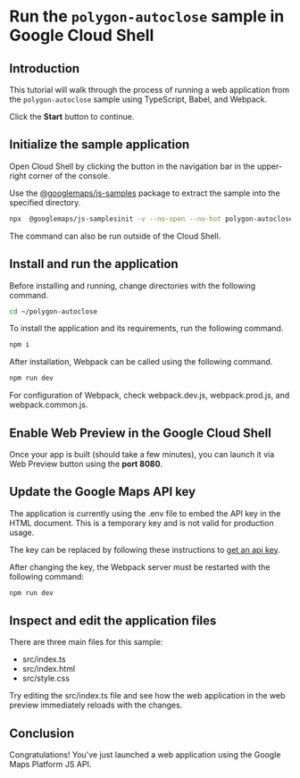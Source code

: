 # Run the `polygon-autoclose` sample in Google Cloud Shell

<walkthrough-tutorial-duration duration="10"/>

## Introduction

This tutorial will walk through the process of running a web application from
the `polygon-autoclose` sample using TypeScript, Babel, and Webpack.

Click the **Start** button to continue.

## Initialize the sample application

Open Cloud Shell by clicking the
<walkthrough-cloud-shell-icon></walkthrough-cloud-shell-icon> button in the
navigation bar in the upper-right corner of the console.

Use the [@googlemaps/js-samples](https://www.npmjs.com/package/@googlemaps/js-samples) package to 
extract the sample into the specified directory.

```bash
npx  @googlemaps/js-samplesinit -v --no-open --no-hot polygon-autoclose ~/polygon-autoclose
```

The command can also be run outside of the Cloud Shell.

## Install and run the application

Before installing and running, change directories with the following command.

```bash
cd ~/polygon-autoclose
```

To install the application and its requirements, run the following command.

```bash
npm i
```

After installation, Webpack can be called using the following command.

```bash
npm run dev
```

For configuration of Webpack, check
<walkthrough-editor-open-file filePath="polygon-autoclose/webpack.dev.js">webpack.dev.js</walkthrough-editor-open-file>,
<walkthrough-editor-open-file filePath="polygon-autoclose/webpack.prod.js">webpack.prod.js</walkthrough-editor-open-file>,
and
<walkthrough-editor-open-file filePath="polygon-autoclose/webpack.common.js">webpack.common.js</walkthrough-editor-open-file>.

## Enable Web Preview in the Google Cloud Shell

Once your app is built (should take a few minutes), you can launch it via
<walkthrough-spotlight-pointer target="cloudshell" spotlightId="devshell-web-preview-button">Web
Preview button</walkthrough-spotlight-pointer> using the **port 8080**.

## Update the Google Maps API key

The application is currently using the
<walkthrough-editor-open-file filePath="polygon-autoclose/.env">.env</walkthrough-editor-open-file>
file to embed the API key in the HTML document. This is a temporary key and is
not valid for production usage.

The key can be replaced by following these instructions to
[get an api key](https://developers.google.com/maps/documentation/javascript/get-api-key).

After changing the key, the Webpack server must be restarted with the following
command:

```bash
npm run dev
```

## Inspect and edit the application files

There are three main files for this sample:

*   <walkthrough-editor-open-file filePath="polygon-autoclose/src/index.ts">src/index.ts</walkthrough-editor-open-file>
*   <walkthrough-editor-open-file filePath="polygon-autoclose/src/index.html">src/index.html</walkthrough-editor-open-file>
*   <walkthrough-editor-open-file filePath="polygon-autoclose/src/style.css">src/style.css</walkthrough-editor-open-file>

Try editing the <walkthrough-editor-open-file filePath="polygon-autoclose/src/index.ts">src/index.ts</walkthrough-editor-open-file> file and see how the web application in the web preview immediately reloads with the changes.

## Conclusion

<walkthrough-conclusion-trophy></walkthrough-conclusion-trophy>

Congratulations! You've just launched a web application using the Google Maps
Platform JS API.
